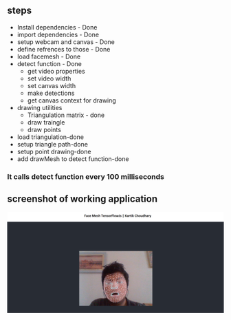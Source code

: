 ## steps

- Install dependencies - Done
- import dependencies - Done
- setup webcam and canvas - Done
- define refrences to those - Done
- load facemesh - Done
- detect function - Done
    - get video properties    
    - set video width
    - set canvas width
    - make detections
    - get canvas context for drawing
- drawing utilities
    - Triangulation matrix - done
    - draw traingle
    - draw points
- load triangulation-done
- setup triangle path-done
- setup point drawing-done
- add drawMesh to detect  function-done


### It calls detect function every 100 milliseconds


## screenshot of working application

![alt text](https://github.com/satellite-21/Face-RecogJS/blob/main/facemesh.png)
